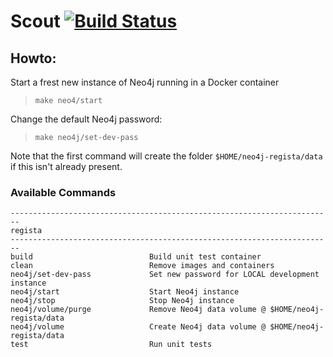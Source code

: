 # Scout [![Build Status](https://travis-ci.org/project-regista/scout.svg?branch=master)](https://travis-ci.org/project-regista/scout)


## Howto:

Start a frest new instance of Neo4j running in a Docker container

>`make neo4/start`

Change the default Neo4j password:

>`make neo4j/set-dev-pass`

Note that the first command will create the folder `$HOME/neo4j-regista/data` if this isn't already present.

### Available Commands
```
------------------------------------------------------------------------
regista
------------------------------------------------------------------------
build                          Build unit test container
clean                          Remove images and containers
neo4j/set-dev-pass             Set new password for LOCAL development instance
neo4j/start                    Start Neo4j instance
neo4j/stop                     Stop Neo4j instance
neo4j/volume/purge             Remove Neo4j data volume @ $HOME/neo4j-regista/data
neo4j/volume                   Create Neo4j data volume @ $HOME/neo4j-regista/data
test                           Run unit tests
```
